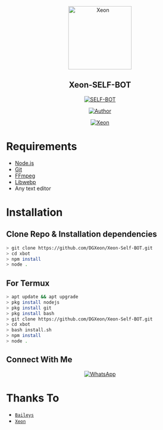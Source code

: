<div align="center">
<img src="https://i.ibb.co/S3q2sYm/1631334611564.png" alt="Xeon" width="170" />

## Xeon-SELF-BOT

</div>

<p align="center">
<a href="##"><img title="SELF-BOT" src="https://img.shields.io/static/v1?label=Language&message=Hindi and English&color=blue"></a>
</p>
<p align="center">
  <a href="https://github.com/DGXeon"><img title="Author" src="https://img.shields.io/badge/Author-Xeon-blue.svg?style=for-the-badge&logo=github" /></a>
</p>
<p align="center">
<a href="#"><img title="Xeon" src="https://img.shields.io/static/v1?label=WHATSAPP&message=Automated-Bot&color=blue"></a>
</p>

# Requirements
* [Node.js](https://nodejs.org/en/)
* [Git](https://git-scm.com/downloads)
* [FFmpeg](https://github.com/BtbN/FFmpeg-Builds/releases/download/autobuild-2020-12-08-13-03/ffmpeg-n4.3.1-26-gca55240b8c-win64-gpl-4.3.zip)
* [Libwebp](https://developers.google.com/speed/webp/download)
* Any text editor

# Installation
## Clone Repo & Installation dependencies
```bash
> git clone https://github.com/DGXeon/Xeon-Self-BOT.git
> cd xbot
> npm install
> node .
```
## For Termux
```bash
> apt update && apt upgrade
> pkg install nodejs
> pkg install git
> pkg install bash
> git clone https://github.com/DGXeon/Xeon-Self-BOT.git
> cd xbot
> bash install.sh
> npm install
> node .
```


## Connect With Me
<p align="center">
 <a href="https://wa.me/+916909137213"><img alt="WhatsApp" src="https://img.shields.io/badge/WhatsApp-25D366?style=for-the-badge&logo=whatsapp&logoColor=black"/></a>
</p>

# Thanks To
* [`Baileys`](https://github.com/adiwajshing/Baileys)
* [`Xeon`](https://github.com/DGXeon)

